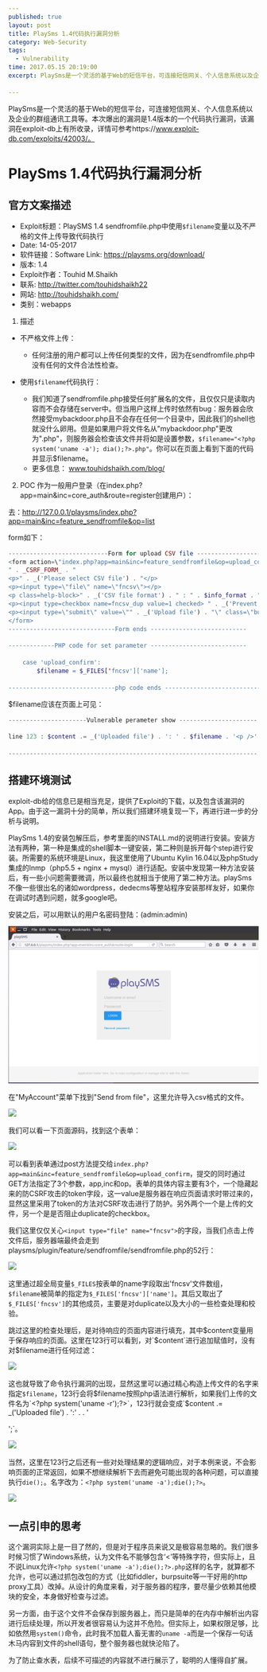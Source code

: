 ```yaml
---
published: true
layout: post
title: PlaySms 1.4代码执行漏洞分析
category: Web-Security
tags: 
  - Vulnerability
time: 2017.05.15 20:19:00
excerpt: PlaySms是一个灵活的基于Web的短信平台，可连接短信网关、个人信息系统以及企业的群组通讯工具等。本次爆出的漏洞是1.4版本的一个代码执行漏洞，该漏洞在exploit-db上有所收录，详情可参考https://www.exploit-db.com/exploits/42003/。

---
```


PlaySms是一个灵活的基于Web的短信平台，可连接短信网关、个人信息系统以及企业的群组通讯工具等。本次爆出的漏洞是1.4版本的一个代码执行漏洞，该漏洞在exploit-db上有所收录，详情可参考https://www.exploit-db.com/exploits/42003/。

<!--more-->

# PlaySms 1.4代码执行漏洞分析
## 官方文案描述
- Exploit标题：PlaySMS 1.4 sendfromfile.php中使用`$filename`变量以及不严格的文件上传导致代码执行
- Date: 14-05-2017
- 软件链接：Software Link: https://playsms.org/download/
- 版本: 1.4
- Exploit作者：Touhid M.Shaikh
- 联系: http://twitter.com/touhidshaikh22
- 网站: http://touhidshaikh.com/
- 类别：webapps

1. 描述
- 不严格文件上传：
	- 任何注册的用户都可以上传任何类型的文件，因为在sendfromfile.php中没有任何的文件合法性检查。

- 使用`$filename`代码执行：
	- 我们知道了sendfromfile.php接受任何扩展名的文件，且仅仅只是读取内容而不会存储在server中。但当用户这样上传时依然有bug：服务器会欣然接受mybackdoor.php且不会存在任何一个目录中，因此我们的shell也就没什么卵用。但是如果用户将文件名从"mybackdoor.php"更改为"<?php system('uname -a'); dia();?>.php"，则服务器会检查该文件并将如是设置参数，`$filename="<?php system('uname -a'); dia();?>.php"`。你可以在页面上看到下面的代码并显示$filename。
	- 更多信息： www.touhidshaikh.com/blog/
2. POC
作为一般用户登录（在index.php?app=main&inc=core_auth&route=register创建用户）：

去：http://127.0.0.1/playsms/index.php?app=main&inc=feature_sendfromfile&op=list

form如下：
```php
----------------------------Form for upload CSV file ----------------------
<form action=\"index.php?app=main&inc=feature_sendfromfile&op=upload_confirm\" enctype=\"multipart/form-data\" method=\"post\">
" . _CSRF_FORM_ . "
<p>" . _('Please select CSV file') . "</p>
<p><input type=\"file\" name=\"fncsv\"></p>
<p class=help-block>" . _('CSV file format') . " : " . $info_format . "</p>
<p><input type=checkbox name=fncsv_dup value=1 checked> " . _('Prevent duplicates') . "</p>
<p><input type=\"submit\" value=\"" . _('Upload file') . "\" class=\"button\"></p>
</form>
------------------------------Form ends ---------------------------

-------------PHP code for set parameter ---------------------------

	case 'upload_confirm':
		$filename = $_FILES['fncsv']['name'];

------------------------------php code ends ---------------------------
```

$filename应该在页面上可见：
```php
----------------------Vulnerable perameter show ----------------------

line 123 : $content .= _('Uploaded file') . ': ' . $filename . '<p />';

----------------------------------------------------------------------
```

## 搭建环境测试
exploit-db给的信息已是相当充足，提供了Exploit的下载，以及包含该漏洞的App。由于这一漏洞十分的简单，所以我们搭建环境复现一下，再进行进一步的分析与说明。

PlaySms 1.4的安装包解压后，参考里面的INSTALL.md的说明进行安装。安装方法有两种，第一种是集成的shell脚本一键安装，第二种则是拆开每个step进行安装。所需要的系统环境是Linux，我这里使用了Ubuntu Kylin 16.04以及phpStudy集成的lnmp（php5.5 + nginx + mysql）进行适配。安装中发现第一种方法安装后，有一些小问题需要微调，所以最终也就相当于使用了第二种方法。playSms不像一些很出名的诸如wordpress，dedecms等整站程序安装那样友好，如果你在调试时遇到问题，就多google吧。

安装之后，可以用默认的用户名密码登陆：(admin:admin)

![](/img/posts/Vulnerability/playSms/20170515_1.jpg)

在"MyAccount"菜单下找到"Send from file"，这里允许导入csv格式的文件。

![](/img/posts/Vurnerability/playSms/20170515_2.jpg)

我们可以看一下页面源码，找到这个表单：

![](/img/posts/Vurnerability/playSms/20170515_3.jpg)

可以看到表单通过post方法提交给`index.php?app=main&inc=feature_sendfromfile&op=upload_confirm`，提交的同时通过GET方法指定了3个参数，app,inc和op。表单的具体内容主要有3个，一个隐藏起来的防CSRF攻击的token字段，这一value是服务器在响应页面请求时带过来的，显然这里采用了token的方法对CSRF攻击进行了防护。另外两个一个是上传的文件，另一个是是否阻止duplicate的checkbox。

我们这里仅仅关心`<input type="file" name="fncsv">`的字段，当我们点击上传文件后，服务器端最终会走到playsms/plugin/feature/sendfromfile/sendfromfile.php的52行：

![](/img/posts/Vurnerability/playSms/20170515_4.jpg)

这里通过超全局变量`$_FILES`按表单的name字段取出'fncsv'文件数组，`$filename`被简单的指定为`$_FILES['fncsv']['name']`。其后又取出了`$_FILES['fncsv']`的其他成员，主要是对duplicate以及大小的一些检查处理和校验。

跳过这里的检查处理后，是对待响应的页面内容进行填充，其中$content变量用于保存响应的页面。这里在123行可以看到，对`$content`进行追加赋值时，没有对$filename进行任何过滤：

![](/img/posts/Vurnerability/playSms/20170515_5.jpg)

这也就导致了命令执行漏洞的出现，显然这里可以通过精心构造上传文件的名字来指定`$filename`，123行会将$filename按照php语法进行解析，如果我们上传的文件名为`<?php system('uname -r');?>`，123行就会变成`$content .= _('Uploaded file') . ':' . <?php system(uname -r);?> . '<p />';`。

![](/img/posts/Vurnerability/playSms/20170515_6.jpg)

当然，这里在123行之后还有一些对处理结果的逻辑响应，对于本例来说，不会影响页面的正常返回，如果不想继续解析下去而避免可能出现的各种问题，可以直接执行`die();`。名字改为：`<?php system('uname -a');die();?>`。

![](/img/posts/Vurnerability/playSms/20170515_7.jpg)

## 一点引申的思考
这个漏洞实际上是一目了然的，但是对于程序员来说又是极容易忽略的。我们很多时候习惯了Windows系统，认为文件名不能够包含‘<’等特殊字符，但实际上，且不说Linux允许`<?php system('uname -a');die();?>.php`这样的名字，就算都不允许，也可以通过抓包改包的方式（比如fiddler，burpsuite等一干好用的http proxy工具）改掉。从设计的角度来看，对于服务器的程序，要尽量少依赖其他模块的安全，本身做好检查与过滤。

另一方面，由于这个文件不会保存到服务器上，而只是简单的在内存中解析出内容进行后续处理，所以开发者很容易认为这并不危险。但实际上，如果权限足够，比如依然用`system()`命令，此时我不加载人畜无害的`uname -a`而是一个保存一句话木马内容到文件的shell语句，整个服务器也就快沦陷了。

为了防止查水表，后续不可描述的内容就不进行展示了，聪明的人懂得自扩展。
